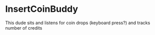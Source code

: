 InsertCoinBuddy
===============

This dude sits and listens for coin drops (keyboard press?) and tracks number of credits
